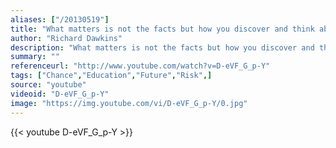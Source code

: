 ```yaml
---
aliases: ["/20130519"]
title: "What matters is not the facts but how you discover and think about them: education in the true sense, very different from today's assessment-mad exam culture."
author: "Richard Dawkins"
description: "What matters is not the facts but how you discover and think about them: education in the true sense, very different from today's assessment-mad exam culture. - Richard Dawkins quotes from GetInspired365.com"
summary: ""
referenceurl: "http://www.youtube.com/watch?v=D-eVF_G_p-Y"
tags: ["Chance","Education","Future","Risk",]
source: "youtube"
videoid: "D-eVF_G_p-Y"
image: "https://img.youtube.com/vi/D-eVF_G_p-Y/0.jpg"
---
```


{{< youtube D-eVF_G_p-Y >}}
